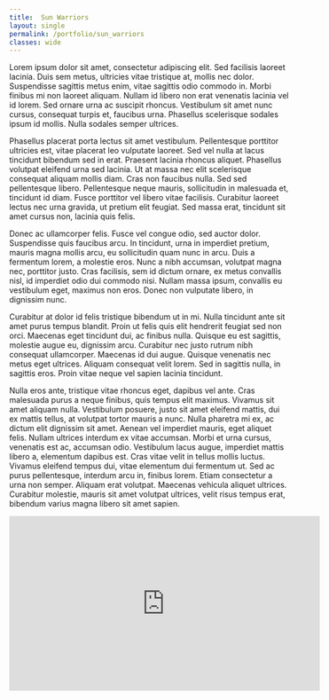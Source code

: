 ```yaml
---
title:  Sun Warriors
layout: single
permalink: /portfolio/sun_warriors
classes: wide
---
```


Lorem ipsum dolor sit amet, consectetur adipiscing elit. Sed facilisis laoreet lacinia. Duis sem metus, ultricies vitae tristique at, mollis nec dolor. Suspendisse sagittis metus enim, vitae sagittis odio commodo in. Morbi finibus mi non laoreet aliquam. Nullam id libero non erat venenatis lacinia vel id lorem. Sed ornare urna ac suscipit rhoncus. Vestibulum sit amet nunc cursus, consequat turpis et, faucibus urna. Phasellus scelerisque sodales ipsum id mollis. Nulla sodales semper ultrices.

Phasellus placerat porta lectus sit amet vestibulum. Pellentesque porttitor ultricies est, vitae placerat leo vulputate laoreet. Sed vel nulla at lacus tincidunt bibendum sed in erat. Praesent lacinia rhoncus aliquet. Phasellus volutpat eleifend urna sed lacinia. Ut at massa nec elit scelerisque consequat aliquam mollis diam. Cras non faucibus nulla. Sed sed pellentesque libero. Pellentesque neque mauris, sollicitudin in malesuada et, tincidunt id diam. Fusce porttitor vel libero vitae facilisis. Curabitur laoreet lectus nec urna gravida, ut pretium elit feugiat. Sed massa erat, tincidunt sit amet cursus non, lacinia quis felis.

Donec ac ullamcorper felis. Fusce vel congue odio, sed auctor dolor. Suspendisse quis faucibus arcu. In tincidunt, urna in imperdiet pretium, mauris magna mollis arcu, eu sollicitudin quam nunc in arcu. Duis a fermentum lorem, a molestie eros. Nunc a nibh accumsan, volutpat magna nec, porttitor justo. Cras facilisis, sem id dictum ornare, ex metus convallis nisl, id imperdiet odio dui commodo nisi. Nullam massa ipsum, convallis eu vestibulum eget, maximus non eros. Donec non vulputate libero, in dignissim nunc.

Curabitur at dolor id felis tristique bibendum ut in mi. Nulla tincidunt ante sit amet purus tempus blandit. Proin ut felis quis elit hendrerit feugiat sed non orci. Maecenas eget tincidunt dui, ac finibus nulla. Quisque eu est sagittis, molestie augue eu, dignissim arcu. Curabitur nec justo rutrum nibh consequat ullamcorper. Maecenas id dui augue. Quisque venenatis nec metus eget ultrices. Aliquam consequat velit lorem. Sed in sagittis nulla, in sagittis eros. Proin vitae neque vel sapien lacinia tincidunt.

Nulla eros ante, tristique vitae rhoncus eget, dapibus vel ante. Cras malesuada purus a neque finibus, quis tempus elit maximus. Vivamus sit amet aliquam nulla. Vestibulum posuere, justo sit amet eleifend mattis, dui ex mattis tellus, at volutpat tortor mauris a nunc. Nulla pharetra mi ex, ac dictum elit dignissim sit amet. Aenean vel imperdiet mauris, eget aliquet felis. Nullam ultrices interdum ex vitae accumsan. Morbi et urna cursus, venenatis est ac, accumsan odio. Vestibulum lacus augue, imperdiet mattis libero a, elementum dapibus est. Cras vitae velit in tellus mollis luctus. Vivamus eleifend tempus dui, vitae elementum dui fermentum ut. Sed ac purus pellentesque, interdum arcu in, finibus lorem. Etiam consectetur a urna non semper. Aliquam erat volutpat. Maecenas vehicula aliquet ultrices. Curabitur molestie, mauris sit amet volutpat ultrices, velit risus tempus erat, bibendum varius magna libero sit amet sapien.

<iframe width="560" height="315" src="https://www.youtube.com/embed/RFtw2-9fsXc" frameborder="0" allow="accelerometer; autoplay; encrypted-media; gyroscope; picture-in-picture" allowfullscreen></iframe>